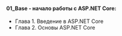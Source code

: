 #### 01_Base - начало работы с ASP.NET Core:
- Глава 1. Введение в ASP.NET Core
- Глава 2. Основы ASP.NET Core
